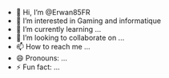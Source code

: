 - 👋 Hi, I’m @Erwan85FR
- 👀 I’m interested in Gaming and informatique 
- 🌱 I’m currently learning ...
- 💞️ I’m looking to collaborate on ...
- 📫 How to reach me ...
- 😄 Pronouns: ...
- ⚡ Fun fact: ...

<!---
Erwan85FR/Erwan85FR is a ✨ special ✨ repository because its `README.md` (this file) appears on your GitHub profile.
You can click the Preview link to take a look at your changes.
--->
